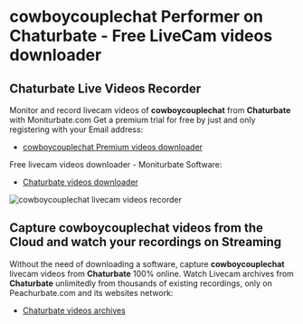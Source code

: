 # cowboycouplechat Performer on Chaturbate - Free LiveCam videos downloader

## Chaturbate Live Videos Recorder

Monitor and record livecam videos of **cowboycouplechat** from **Chaturbate** with Moniturbate.com
Get a premium trial for free by just and only registering with your Email address:
* [cowboycouplechat Premium videos downloader](https://moniturbate.com/request-demo-licence-key.html)

Free livecam videos downloader - Moniturbate Software:
* [Chaturbate videos downloader](https://moniturbate.com/moniturbate-download-software.html)

![cowboycouplechat livecam videos recorder](https://peachurnet.com/templates/moniturbate-software.png)


## Capture cowboycouplechat videos from the Cloud and watch your recordings on Streaming

Without the need of downloading a software, capture **cowboycouplechat** livecam videos from **Chaturbate** 100% online.
Watch Livecam archives from **Chaturbate** unlimitedly from thousands of existing recordings, only on Peachurbate.com and its websites network:
* [Chaturbate videos archives](https://peachurnet.com/)